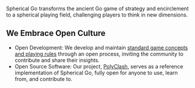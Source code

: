 Spherical Go transforms the ancient Go game of strategy and encirclement to a spherical playing field, challenging players to think in new dimensions.

## We Embrace Open Culture
* Open Development: We develop and maintain [standard game concepts and playing rules](https://github.com/spherical-go/spherical-go) through an open process, inviting the community to contribute and share their insights.
* Open Source Software: Our project, [PolyClash](https://github.com/spherical-go/polyclash), serves as a reference implementation of Spherical Go, fully open for anyone to use, learn from, and contribute to.

